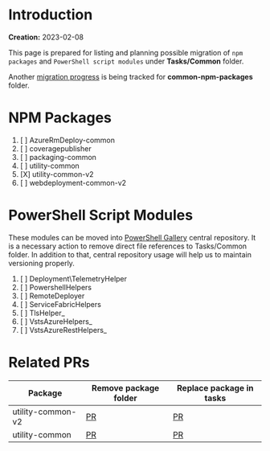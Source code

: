 # Introduction

**Creation:** 2023-02-08

This page is prepared for listing and planning possible migration of `npm packages` and `PowerShell script modules` under **Tasks/Common** folder.

Another [migration progress](../../common-npm-packages/MIGRATION_OF_COMMON_PACKAGES.md) is being tracked for **common-npm-packages** folder.

# NPM Packages

1. [ ] AzureRmDeploy-common
2. [ ] coveragepublisher
3. [ ] packaging-common
4. [ ] utility-common
5. [X] utility-common-v2
6. [ ] webdeployment-common-v2

# PowerShell Script Modules

These modules can be moved into [PowerShell Gallery](https://www.powershellgallery.com/) central repository.
It is a necessary action to remove direct file references to Tasks/Common folder.
In addition to that, central repository usage will help us to maintain versioning properly.

1. [ ] Deployment\TelemetryHelper
2. [ ] PowershellHelpers
3. [ ] RemoteDeployer
4. [ ] ServiceFabricHelpers
5. [ ] TlsHelper_
6. [ ] VstsAzureHelpers_
7. [ ] VstsAzureRestHelpers_


# Related PRs

| Package                 | Remove package folder                                               | Replace package in tasks                                            |
| ----------------------- | ------------------------------------------------------------------- | ------------------------------------------------------------------- |
| utility-common-v2       | [PR](https://github.com/microsoft/azure-pipelines-tasks/pull/17730) | [PR](https://github.com/microsoft/azure-pipelines-tasks/pull/16997) |
| utility-common       | [PR](https://github.com/microsoft/azure-pipelines-tasks/pull/17734) | [PR](https://github.com/microsoft/azure-pipelines-tasks/pull/17734) |
